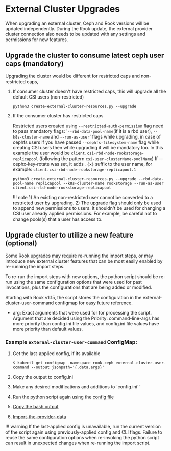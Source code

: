 # External Cluster Upgrades

When upgrading an external cluster, Ceph and Rook versions will be updated independently. During the Rook update, the external provider cluster connection also needs to be updated with any settings and permissions for new features.

## Upgrade the cluster to consume latest ceph user caps (mandatory)

Upgrading the cluster would be different for restricted caps and non-restricted caps,

1. If consumer cluster doesn't have restricted caps, this will upgrade all the default CSI users (non-restricted)

    ```console
    python3 create-external-cluster-resources.py --upgrade
    ```

2. If the consumer cluster has restricted caps

    Restricted users created using `--restricted-auth-permission` flag need to pass mandatory flags: '`--rbd-data-pool-name`(if it is a rbd user), `--k8s-cluster-name` and `--run-as-user`' flags while upgrading, in case of cephfs users if you have passed `--cephfs-filesystem-name` flag while creating CSI users then while upgrading it will be mandatory too. In this example the user would be `client.csi-rbd-node-rookstorage-replicapool` (following the pattern `csi-user-clusterName-poolName`)
    If --cephx-key-rotate was set, it adds `.{x}` suffix to the user name, for example: `client.csi-rbd-node-rookstorage-replicapool.1`

    ```console
    python3 create-external-cluster-resources.py --upgrade --rbd-data-pool-name replicapool --k8s-cluster-name rookstorage --run-as-user client.csi-rbd-node-rookstorage-replicapool
    ```

    !!! note
        1) An existing non-restricted user cannot be converted to a restricted user by upgrading.
        2) The upgrade flag should only be used to append new permissions to users. It shouldn't be used for changing a CSI user already applied permissions. For example, be careful not to change pools(s) that a user has access to.

## Upgrade cluster to utilize a new feature (optional)

Some Rook upgrades may require re-running the import steps, or may introduce new external cluster features that can be most easily enabled by re-running the import steps.

To re-run the import steps with new options, the python script should be re-run using the same configuration options that were used for past invocations, plus the configurations that are being added or modified.

Starting with Rook v1.15, the script stores the configuration in the external-cluster-user-command configmap for easy future reference.

* arg: Exact arguments that were used for for processing the script.
Argument that are decided using the Priority: command-line-args has more priority than config.ini file values, and config.ini file values have more priority than default values.

### Example `external-cluster-user-command` ConfigMap:

1. Get the last-applied config, if its available

    ```console
    $ kubectl get configmap -namespace rook-ceph external-cluster-user-command --output jsonpath='{.data.args}'
    ```

2. Copy the output to config.ini

3. Make any desired modifications and additions to `config.ini``

4. Run the python script again using the [config file](provider-export.md#config-file)

5. [Copy the bash output](provider-export.md#2-copy-the-bash-output)

6. [Import-the-provider-data](consumer-import.md#import-the-provider-data)

!!! warning
    If the last-applied config is unavailable, run the current version of the script again using previously-applied config and CLI flags.
    Failure to reuse the same configuration options when re-invoking the python script can result in unexpected changes when re-running the import script.
